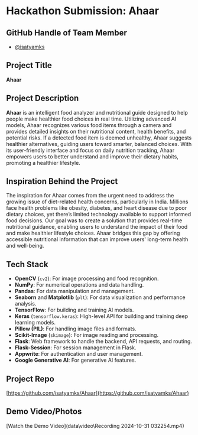 # Hackathon Submission: Ahaar

## GitHub Handle of Team Member  

- [@isatyamks](https://github.com/isatyamks)


## Project Title  

**Ahaar**

## Project Description    

**Ahaar** is an intelligent food analyzer and nutritional guide designed to help people make healthier food choices in real time. Utilizing advanced AI models, Ahaar recognizes various food items through a camera and provides detailed insights on their nutritional content, health benefits, and potential risks. If a detected food item is deemed unhealthy, Ahaar suggests healthier alternatives, guiding users toward smarter, balanced choices. With its user-friendly interface and focus on daily nutrition tracking, Ahaar empowers users to better understand and improve their dietary habits, promoting a healthier lifestyle.

## Inspiration Behind the Project  

The inspiration for Ahaar comes from the urgent need to address the growing issue of diet-related health concerns, particularly in India. Millions face health problems like obesity, diabetes, and heart disease due to poor dietary choices, yet there’s limited technology available to support informed food decisions. Our goal was to create a solution that provides real-time nutritional guidance, enabling users to understand the impact of their food and make healthier lifestyle choices. Ahaar bridges this gap by offering accessible nutritional information that can improve users' long-term health and well-being.

## Tech Stack

- **OpenCV** (`cv2`): For image processing and food recognition.
- **NumPy**: For numerical operations and data handling.
- **Pandas**: For data manipulation and management.
- **Seaborn** and **Matplotlib** (`plt`): For data visualization and performance analysis.
- **TensorFlow**: For building and training AI models.
- **Keras** (`tensorflow.keras`): High-level API for building and training deep learning models.
- **Pillow (PIL)**: For handling image files and formats.
- **Scikit-Image** (`skimage`): For image reading and processing.
- **Flask**: Web framework to handle the backend, API requests, and routing.
- **Flask-Session**: For session management in Flask.
- **Appwrite**: For authentication and user management.
- **Google Generative AI**: For generative AI features.

## Project Repo  

[https://github.com/isatyamks/Ahaar](https://github.com/isatyamks/Ahaar)

## Demo Video/Photos  

[Watch the Demo Video](data\video\Recording 2024-10-31 032254.mp4)

